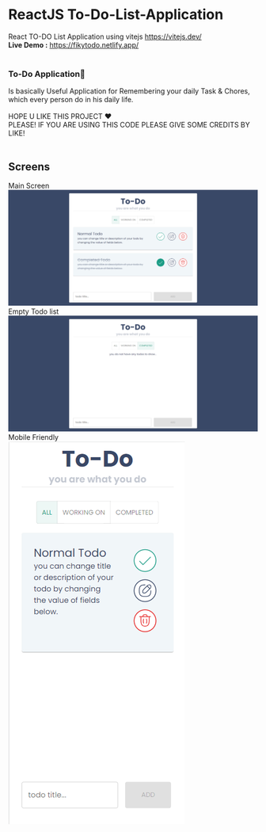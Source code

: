 # ReactJS To-Do-List-Application
React TO-DO List Application using vitejs https://vitejs.dev/
<br>
<b>Live Demo :</b> https://fikytodo.netlify.app/
<br>
<br>
### To-Do Application📝
Is basically Useful Application for Remembering your daily Task & Chores, which every person do in his daily life.
<br><br>
HOPE U LIKE THIS PROJECT ♥
<br>
PLEASE! IF YOU ARE USING THIS CODE PLEASE GIVE SOME CREDITS BY LIKE!
<br><br>
## Screens
Main Screen<br>
<img src="https://github.com/elfiky1995/Todo-List-React-Js/blob/main/screens/main.png?raw=true" alt="main screen" title="main screen">
Empty Todo list<br>
<img src="https://github.com/elfiky1995/Todo-List-React-Js/blob/main/screens/empty.png?raw=true" alt="main screen" title="main screen">
Mobile Friendly<br>
<img src="https://github.com/elfiky1995/Todo-List-React-Js/blob/main/screens/mobile.png?raw=true" alt="main screen" title="main screen">
